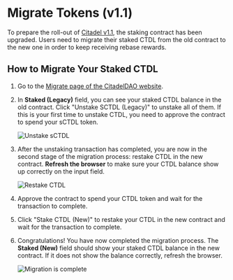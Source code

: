 # Migrate Tokens (v1.1)

To prepare the roll-out of [Citadel v1.1](https://olympusdao.medium.com/olympus-v1-1-a5c6a48be7d1), the staking contract has been upgraded. Users need to migrate their staked CTDL from the old contract to the new one in order to keep receiving rebase rewards.

## How to Migrate Your Staked CTDL

1. Go to the [Migrate page of the CitadelDAO website](https://app.olympusdao.finance/#/stake/migrate).
2. In **Staked \(Legacy\)** field, you can see your staked CTDL balance in the old contract. Click "Unstake SCTDL \(Legacy\)" to unstake all of them. If this is your first time to unstake CTDL, you need to approve the contract to spend your sCTDL token.

   ![Unstake sCTDL](../.gitbook/assets/unstake.png)

3. After the unstaking transaction has completed, you are now in the second stage of the migration process: restake CTDL in the new contract. **Refresh the browser** to make sure your CTDL balance show up correctly on the input field.

   ![Restake CTDL](../.gitbook/assets/restake.png)

4. Approve the contract to spend your CTDL token and wait for the transaction to complete.
5. Click "Stake CTDL \(New\)" to restake your CTDL in the new contract and wait for the transaction to complete.
6. Congratulations! You have now completed the migration process. The **Staked \(New\)** field should show your staked CTDL balance in the new contract. If it does not show the balance correctly, refresh the browser.

   ![Migration is complete](../.gitbook/assets/complete.png)

